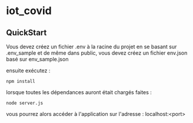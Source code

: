 # iot_covid

## QuickStart

Vous devez créez un fichier .env à la racine du projet en se basant sur .env_sample et de même dans public, vous devez créez un fichier env.json basé sur env_sample.json

ensuite exécutez :
```
npm install
```

lorsque toutes les dépendances auront était chargés faites :
```
node server.js
```

vous pourrez alors accéder à l'application sur l'adresse : localhost:\<port\>